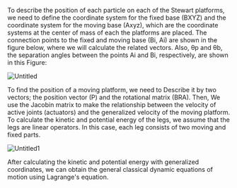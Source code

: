 To describe the position of each particle on each of the Stewart platforms, we need to define the coordinate system for the fixed base (BXYZ) and the coordinate system for the moving base (Axyz), which are the coordinate systems at the center of mass of each the platforms are placed. The connection points to the fixed and moving base (Bi, Ai) are shown in the figure below, where we will calculate the related vectors. Also, θp and θb, the separation angles between the points Ai and Bi, respectively, are shown in this Figure:

![Untitled](https://github.com/user-attachments/assets/8c80a6c9-b255-4351-91c5-ab2a23e801f6)

To find the position of a moving platform, we need to Describe it by two vectors; the position vector (P) and the rotational matrix (BRA). Then, We use the Jacobin matrix to make the relationship between the velocity of active joints (actuators) and the generalized velocity of the moving platform. 
To calculate the kinetic and potential energy of the legs, we assume that the legs are linear operators. In this case, each leg consists of two moving and fixed parts.

![Untitled1](https://github.com/user-attachments/assets/743f7e5b-f179-4cf7-a656-93d08fda4c29)

After calculating the kinetic and potential energy with generalized coordinates, we can obtain the general classical dynamic equations of motion using Lagrange's equation. 
